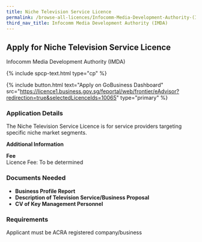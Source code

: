 ```yaml
---
title: Niche Television Service Licence
permalink: /browse-all-licences/Infocomm-Media-Development-Authority-(IMDA)/Niche-Television-Service-Licence
third_nav_title: Infocomm Media Development Authority (IMDA)
---
```


## Apply for Niche Television Service Licence

Infocomm Media Development Authority (IMDA)

{% include spcp-text.html type="cp" %}

{% include button.html text="Apply on GoBusiness Dashboard" src="https://licence1.business.gov.sg/feportal/web/frontier/eAdvisor?redirection=true&selectedLicenceIds=10065" type="primary" %}

<H3>Application Details</H3>

<p>The Niche Television Service Licence is for service providers targeting specific niche market segments.</p>

<strong>Additional Information</strong>

<p><strong>Fee</strong><br />Licence Fee: To be determined</p>

<H3>Documents Needed</H3>

<ul>
 <li><strong>Business Profile Report</strong></li>
 <li><strong>Description of Television Service/Business Proposal</strong></li>
 <li><strong>CV of Key Management Personnel</strong></li>
 </ul>

<H3>Requirements</H3>

Applicant must be ACRA registered company/business

